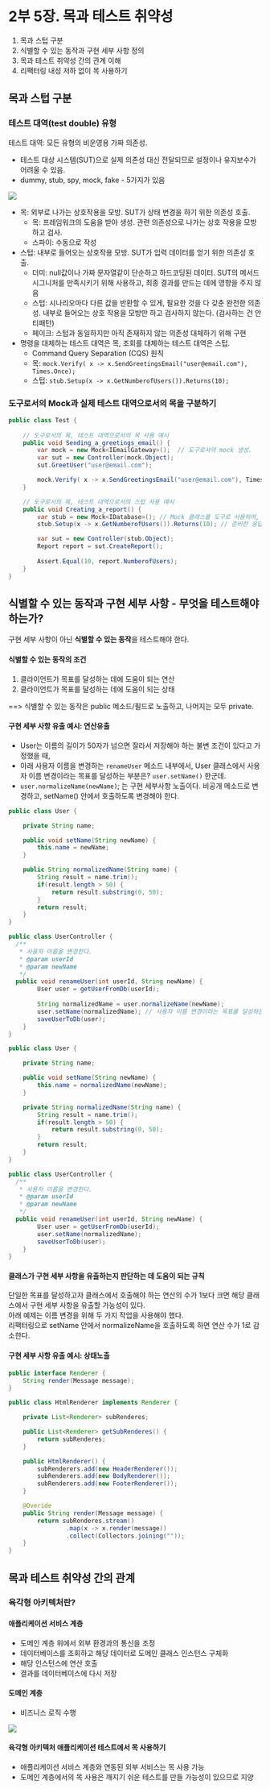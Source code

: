 # 2부 5장. 목과 테스트 취약성

1. 목과 스텁 구분
2. 식별할 수 있는 동작과 구현 세부 사항 정의
3. 목과 테스트 취약성 간의 관계 이해
4. 리팩터링 내성 저하 없이 목 사용하기

## 목과 스텁 구분
### 테스트 대역(test double) 유형

테스트 대역: 모든 유형의 비운영용 가짜 의존성.
- 테스트 대상 시스템(SUT)으로 실제 의존성 대신 전달되므로 설정이나 유지보수가 어려울 수 있음.
- dummy, stub, spy, mock, fake - 5가지가 있음

<img src="../static/2-5_test-double-types.png">

- 목: 외부로 나가는 상호작용을 모방. SUT가 상태 변경을 하기 위한 의존성 호출.
  - 목: 프레임워크의 도움을 받아 생성. 관련 의존성으로 나가는 상호 작용을 모방하고 검사.
  - 스파이: 수동으로 작성
- 스텁: 내부로 들어오는 상호작용 모방. SUT가 입력 데이터를 얻기 위한 의존성 호출.
    - 더미: null값이나 가짜 문자열같이 단순하고 하드코딩된 데이터. SUT의 메서드 시그니처를 만족시키기 위해 사용하고, 최종 결과를 만드는 데에 영향을 주지 않음
    - 스텁: 시나리오마다 다른 값을 반환할 수 있게, 필요한 것을 다 갖춘 완전한 의존성. 내부로 들어오는 상호 작용을 모방만 하고 검사하지 않는다. (검사하는 건 안티패턴)
    - 페이크: 스텁과 동일하지만 아직 존재하지 않는 의존성 대체하기 위해 구현
- 명령을 대체하는 테스트 대역은 목, 조회를 대체하는 테스트 대역은 스텁.
  - Command Query Separation (CQS) 원칙
  - 목: `mock.Verify( x -> x.SendGreetingsEmail("user@email.com"), Times.Once);`
  - 스텁: `stub.Setup(x -> x.GetNumberofUsers()).Returns(10);`



### 도구로서의 Mock과 실제 테스트 대역으로서의 목을 구분하기

```java
public class Test {
	
	// 도구로서의 목, 테스트 대역으로서의 목 사용 예시
	public void Sending_a_greetings_email() {
		var mock = new Mock<IEmailGateway>();  // 도구로서의 mock 생성.
		var sut = new Controller(mock.Object);
		sut.GreetUser("user@email.com");

		mock.Verify( x -> x.SendGreetingsEmail("user@email.com"), Times.Once); // 테스트 대역으로서의 mock. SUT 테스트 결과(메일 전송 여부)를 검사한다.
	}

	// 도구로서의 목, 테스트 대역으로서의 스텁 사용 예시
	public void Creating_a_report() {
		var stub = new Mock<IDatabase>(); // Mock 클래스를 도구로 사용하여, 테스트 대역으로서의 **스텁** 생성
		stub.Setup(x -> x.GetNumberofUsers()).Returns(10); // 준비한 응답 설정(스텁)

		var sut = new Controller(stub.Object);
		Report report = sut.CreateReport();
		
		Assert.Equal(10, report.NumberofUsers);
	}
}
```

## 식별할 수 있는 동작과 구현 세부 사항 - 무엇을 테스트해야 하는가?

구현 세부 사항이 아닌 **식별할 수 있는 동작**을 테스트해야 한다.

#### 식별할 수 있는 동작의 조건
1. 클라이언트가 목표를 달성하는 데에 도움이 되는 연산
2. 클라이언트가 목표를 달성하는 데에 도움이 되는 상태

==> 식별할 수 있는 동작은 public 메소드/필드로 노출하고, 나머지는 모두 private.


#### 구현 세부 사항 유출 예시: 연산유출
- User는 이름의 길이가 50자가 넘으면 잘라서 저장해야 하는 불변 조건이 있다고 가정했을 때,
- 아래 사용자 이름을 변경하는 `renameUser` 메소드 내부에서, User 클래스에서 사용자 이름 변경이라는 목표를 달성하는 부분은?  `user.setName()` 한군데.
- `user.normalizeName(newName)`; 는 구현 세부사항 노출이다. 비공개 메소드로 변경하고, setName() 안에서 호출하도록 변경해야 한다.
```java
public class User {

	private String name;

	public void setName(String newName) {
		this.name = newName;
	}

	public String normalizedName(String name) {
		String result = name.trim();
		if(result.length > 50) {
			return result.substring(0, 50);
		}
		return result;
	}
}

public class UserController {
  /**
   * 사용자 이름을 변경한다.
   * @param userId
   * @param newName
   */
  public void renameUser(int userId, String newName) {
		User user = getUserFromDb(userId);
		
		String normalizedName = user.normalizeName(newName);
		user.setName(normalizedName); // 사용자 이름 변경이라는 목표를 달성하는 부분
		saveUserToDb(user);
    }
}
```

```java
public class User {

	private String name;

	public void setName(String newName) {
		this.name = normalizedName(newName);
	}

	private String normalizedName(String name) {
		String result = name.trim();
		if(result.length > 50) {
			return result.substring(0, 50);
		}
		return result;
	}
}

public class UserController {
  /**
   * 사용자 이름을 변경한다.
   * @param userId
   * @param newName
   */
  public void renameUser(int userId, String newName) {
		User user = getUserFromDb(userId);
		user.setName(normalizedName); 
		saveUserToDb(user);
    }
}
```
#### 클래스가 구현 세부 사항을 유출하는지 판단하는 데 도움이 되는 규칙
단일한 목표를 달성하고자 클래스에서 호출해야 하는 연산의 수가 1보다 크면 해당 클래스에서 구현 세부 사항을 유출할 가능성이 있다.       
아래 예제는 이름 변경을 위해 두 가지 작업을 사용해야 했다.   
리팩터링으로 setName 안에서 normalizeName을 호출하도록 하면 연산 수가 1로 감소한다.   


#### 구현 세부 사항 유출 예시: 상태노출
```java
public interface Renderer {
	String render(Message message);
}

public class HtmlRenderer implements Renderer {

	private List<Renderer> subRenderes;

	public List<Renderer> getSubRenderes() {
		return subRenderes;
	}

	public HtmlRenderer() {
		subRenderers.add(new HeaderRenderer());
		subRenderers.add(new BodyRenderer());
		subRenderers.add(new FooterRenderer());
	}

	@Overide
	public String render(Message message) {
		return subRenderes.stream()
				.map(x -> x.render(message))
				.collect(Collectors.joining(""));
	}
}
```
## 목과 테스트 취약성 간의 관계
### 육각형 아키텍처란?

#### 애플리케이션 서비스 계층
- 도메인 계층 위에서 외부 환경과의 통신을 조정
- 데이터베이스를 조회하고 해당 데이터로 도메인 클래스 인스턴스 구체화
- 해당 인스턴스에 연산 호출
- 결과를 데이터베이스에 다시 저장

#### 도메인 계층
- 비즈니스 로직 수행

<img src="../static/2-5_hexagonal2.png">

#### 육각형 아키텍처 애플리케이션 테스트에서 목 사용하기
- 애플리케이션 서비스 계층와 연동된 외부 서비스는 목 사용 가능
- 도메인 계층에서의 목 사용은 깨지기 쉬운 테스트를 만들 가능성이 있으므로 지양
